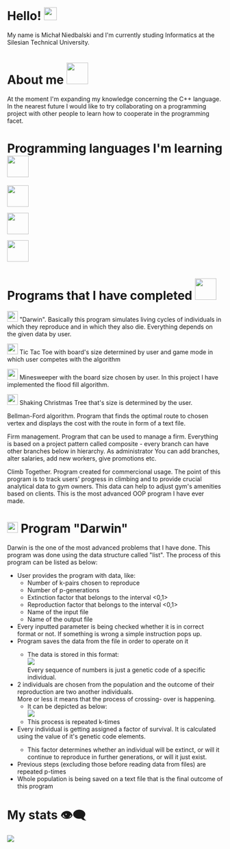 <h1> Hello! <img src="https://raw.githubusercontent.com/MartinHeinz/MartinHeinz/master/wave.gif" width="30" height=auto> </h1>
<p>  My name is Michał Niedbalski and I'm currently studing Informatics at the Silesian Technical University. </p>
<h1> About me <img src="https://user-images.githubusercontent.com/72338271/119031305-40a47d00-b9ab-11eb-8264-9d5dfb6bf907.gif" width="50"> </h1>

<p> At the moment I'm expanding my knowledge concerning the C++ language. In the nearest future I would like to try collaborating on a programming project with other people
  to learn how to cooperate in the programming facet. </p> 
<h1> Programming languages I'm learning 
<img src="https://user-images.githubusercontent.com/72338271/119062306-b8d46800-b9d6-11eb-889e-c38876d95bbb.gif" height="50">
</h1>
 <p> <img src="https://user-images.githubusercontent.com/72338271/119062353-dbff1780-b9d6-11eb-9f63-a4b19644557a.gif" height="50"> </p>
 <p> <img src="https://user-images.githubusercontent.com/72338271/197401895-a2460c5c-b3e8-4095-9f94-c41d3aedfd15.gif" height="50"> </p>
 <p> <img src="https://user-images.githubusercontent.com/72338271/197402025-e8275e87-1c1a-4a32-a757-eab3e2e8a8e0.gif" height="50"> </p>

<h1> Programs that I have completed <img src="https://user-images.githubusercontent.com/72338271/119033984-2c15b400-b9ae-11eb-86db-f82c071bd491.gif" width="50"> </h1>

<p> <img src="https://user-images.githubusercontent.com/72338271/119033660-c32e3c00-b9ad-11eb-9f05-c28a6e213e4b.gif" width="25"> "Darwin". Basically this program simulates living cycles of individuals in which they reproduce and in which they also die. Everything depends on the given data by user. </p> 
<p> <img src="https://user-images.githubusercontent.com/72338271/119031640-96792500-b9ab-11eb-8468-c9b593963f02.gif" width="25"> Tic Tac Toe with board's size determined by user and game mode in which user competes with the algorithm </p>
<p> <img src="https://user-images.githubusercontent.com/72338271/119032662-ba893600-b9ac-11eb-90b7-65f585a73ff4.gif" width="25"> Minesweeper with the board size chosen by user. In this project I have implemented the flood fill algorithm.
<p> <img src="https://user-images.githubusercontent.com/72338271/119032169-2b7c1e00-b9ac-11eb-9816-2942dd3f4b9a.gif" width="25"> Shaking Christmas Tree that's size is determined by the user. </p>
<p> Bellman-Ford algorithm. Program that finds the optimal route to chosen vertex and displays the cost with the route in form of a text file. </p>

<p> Firm management. Program that can be used to manage a firm. Everything is based on a project pattern called composite - every branch can have other branches below in hierarchy. As administrator You can add branches, alter salaries, add new workers, give promotions etc.  </p>

<p> Climb Together. Program created for commercional usage. The point of this program is to track users' progress in climbing and to provide crucial analytical data to gym owners. This data can help to adjust gym's amenities based on clients. This is the most advanced OOP program I have ever made. </p>

<h1> <img src="https://user-images.githubusercontent.com/72338271/119033660-c32e3c00-b9ad-11eb-9f05-c28a6e213e4b.gif" width="25"> Program "Darwin" </h1>

<p> Darwin is the one of the most advanced problems that I have done. This program was done using the data structure called "list". The process of this program can be listed as below: <br>
<ul> 
  <li> User provides the program with data, like: 
    <ul>
     <li> Number of k-pairs chosen to reproduce </li>
     <li> Number of p-generations </li>
     <li> Extinction factor that belongs to the interval <0,1> </li>
     <li> Reproduction factor that belongs to the interval <0,1> </li>
     <li> Name of the input file</li>
     <li> Name of the output file</li>
    </ul>
  </li>
  <li> Every inputted parameter is being checked whether it is in correct format or not. If something is wrong a simple instruction pops up. </li>
  <li> Program saves the data from the file in order to operate on it </li>
    <ul>
      <li> The data is stored in this format: <br> <img src="https://user-images.githubusercontent.com/72338271/119059676-1665b600-b9d1-11eb-9021-e213859cab2b.png"> <br> Every sequence of numbers is just a genetic code of a specific individual. 
      </li>
    </ul>
  <li> 2 individuals are chosen from the population and the outcome of their reproduction are two another individuals. <br> More or less it means that the process of crossing-   over is happening. 
  <ul>
    <li> It can be depicted as below: <br> <img src ="https://user-images.githubusercontent.com/72338271/119060582-c2f46780-b9d2-11eb-9c4d-c0341766a3cb.png"> </li>
    <li> This process is repeated k-times </li> 
  </ul>
  </li>
  <li> Every individual is getting assigned a factor of survival. It is calculated using the value of it's genetic code elements. </li>
  <ul>
      <li>This factor determines whether an individual will be extinct, or will it continue to reproduce in further generations, or will it just exist. </li>
  </ul>
  <li> Previous steps (excluding those before reading data from files) are repeated p-times </li>
  <li> Whole population is being saved on a text file that is the final outcome of this program </li>
</ul>

<h1> My stats 👁‍🗨 </h1>
<p> <img src="https://github-readme-stats.vercel.app/api?username=mNiedbalski&theme=dark">





<!--
**mNiedbalski/mNiedbalski** is a ✨ _special_ ✨ repository because its `README.md` (this file) appears on your GitHub profile.

Here are some ideas to get you started:

- 🔭 I’m currently working on ...
- 🌱 I’m currently learning ...
- 👯 I’m looking to collaborate on ...
- 🤔 I’m looking for help with ...
- 💬 Ask me about ...
- 📫 How to reach me: ...
- 😄 Pronouns: ...
- ⚡ Fun fact: ...
-->
